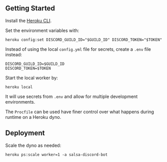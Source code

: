 ## Getting Started

Install the [Heroku CLI](https://devcenter.heroku.com/articles/heroku-cli).

Set the environment variables with:

```
heroku config:set DISCORD_GUILD_ID="$GUILD_ID" DISCORD_TOKEN="$TOKEN"
```

Instead of using the local `config.yml` file for secrets, create a `.env` file instead:

```
DISCORD_GUILD_ID=$GUILD_ID
DISCORD_TOKEN=$TOKEN
```

Start the local worker by:

```
heroku local
```

It will use secrets from `.env` and allow for multiple development environments.

The `Procfile` can be used have finer control over what happens during runtime on a Heroku dyno.

## Deployment

Scale the dyno as needed:

```
heroku ps:scale worker=1 -a salsa-discord-bot
```

